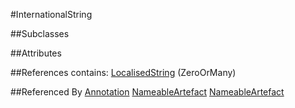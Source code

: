 
#InternationalString


##Subclasses


##Attributes


##References
contains: [LocalisedString](Base/LocalisedString.md) (ZeroOrMany)


##Referenced By
[Annotation](Base/Annotation.md)
[NameableArtefact](Base/NameableArtefact.md)
[NameableArtefact](Base/NameableArtefact.md)

    